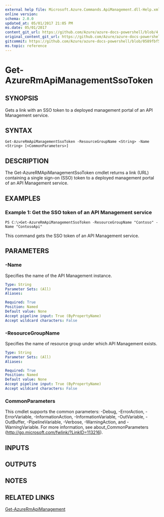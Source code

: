 ```yaml
---
external help file: Microsoft.Azure.Commands.ApiManagement.dll-Help.xml
online version:
schema: 2.0.0
updated_at: 05/01/2017 21:05 PM
ms.date: 05/01/2017
content_git_url: https://github.com/Azure/azure-docs-powershell/blob/4.1.0/azureps-cmdlets-docs/ResourceManager/AzureRM.ApiManagement/v1.0.4.3/Get-AzureRmApiManagementSsoToken.md
original_content_git_url: https://github.com/Azure/azure-docs-powershell/blob/4.1.0/azureps-cmdlets-docs/ResourceManager/AzureRM.ApiManagement/v1.0.4.3/Get-AzureRmApiManagementSsoToken.md
gitcommit: https://github.com/Azure/azure-docs-powershell/blob/0589fbf53d27e39e0cf445261d29c64fb0859d62
ms.topic: reference
---
```


# Get-AzureRmApiManagementSsoToken

## SYNOPSIS
Gets a link with an SSO token to a deployed management portal of an API Management service.

## SYNTAX

```
Get-AzureRmApiManagementSsoToken -ResourceGroupName <String> -Name <String> [<CommonParameters>]
```

## DESCRIPTION
The Get-AzureRMApiManagementSsoToken cmdlet returns a link (URL) containing a single sign-on (SSO) token to a deployed management portal of an API Management service.

## EXAMPLES

### Example 1: Get the SSO token of an API Management service
```
PS C:\>Get-AzureRmApiManagementSsoToken -ResourceGroupName "Contoso" -Name "ContosoApi"
```

This command gets the SSO token of an API Management service.

## PARAMETERS

### -Name
Specifies the name of the API Management instance.

```yaml
Type: String
Parameter Sets: (All)
Aliases: 

Required: True
Position: Named
Default value: None
Accept pipeline input: True (ByPropertyName)
Accept wildcard characters: False
```

### -ResourceGroupName
Specifies the name of resource group under which API Management exists.

```yaml
Type: String
Parameter Sets: (All)
Aliases: 

Required: True
Position: Named
Default value: None
Accept pipeline input: True (ByPropertyName)
Accept wildcard characters: False
```

### CommonParameters
This cmdlet supports the common parameters: -Debug, -ErrorAction, -ErrorVariable, -InformationAction, -InformationVariable, -OutVariable, -OutBuffer, -PipelineVariable, -Verbose, -WarningAction, and -WarningVariable. For more information, see about_CommonParameters (http://go.microsoft.com/fwlink/?LinkID=113216).

## INPUTS

## OUTPUTS

## NOTES

## RELATED LINKS

[Get-AzureRmApiManagement]()

